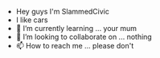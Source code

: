 - Hey guys I'm SlammedCivic
- I like cars
- 🌱 I’m currently learning ... your mum
- 💞️ I’m looking to collaborate on ... nothing
- 📫 How to reach me ... please don't

<!---
SlammedCivic/SlammedCivic is a ✨ special ✨ repository because its `README.md` (this file) appears on your GitHub profile.
You can click the Preview link to take a look at your changes.
--->

